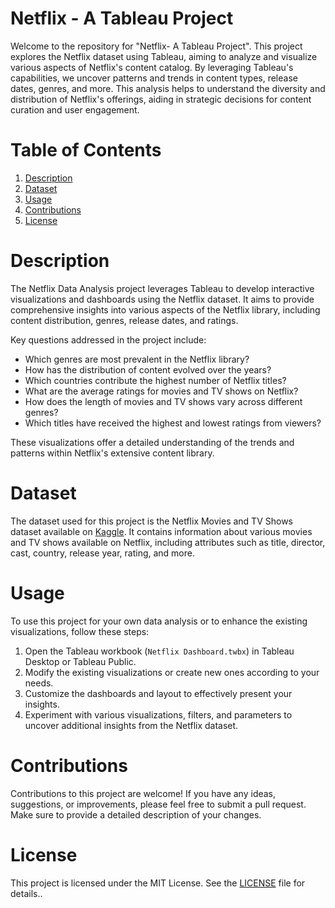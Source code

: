 # Netflix - A Tableau Project

Welcome to the repository for "Netflix- A Tableau Project". This project explores the Netflix dataset using Tableau, aiming to analyze and visualize various aspects of Netflix's content catalog. By leveraging Tableau's capabilities, we uncover patterns and trends in content types, release dates, genres, and more. This analysis helps to understand the diversity and distribution of Netflix's offerings, aiding in strategic decisions for content curation and user engagement.

# Table of Contents

1. [Description](#description)
2. [Dataset](#dataset)
3. [Usage](#usage)
4. [Contributions](#contributions)
5. [License](#license)

# Description

The Netflix Data Analysis project leverages Tableau to develop interactive visualizations and dashboards using the Netflix dataset. It aims to provide comprehensive insights into various aspects of the Netflix library, including content distribution, genres, release dates, and ratings.

Key questions addressed in the project include:

* Which genres are most prevalent in the Netflix library?
* How has the distribution of content evolved over the years?
* Which countries contribute the highest number of Netflix titles?
* What are the average ratings for movies and TV shows on Netflix?
* How does the length of movies and TV shows vary across different genres?
* Which titles have received the highest and lowest ratings from viewers?
  
These visualizations offer a detailed understanding of the trends and patterns within Netflix's extensive content library.

# Dataset 

The dataset used for this project is the Netflix Movies and TV Shows dataset available on [Kaggle](https://www.kaggle.com/datasets/shivamb/netflix-shows). It contains information about various movies and TV shows available on Netflix, including attributes such as title, director, cast, country, release year, rating, and more.

# Usage

To use this project for your own data analysis or to enhance the existing visualizations, follow these steps:

1. Open the Tableau workbook (```Netflix Dashboard.twbx```) in Tableau Desktop or Tableau Public.
2. Modify the existing visualizations or create new ones according to your needs.
3. Customize the dashboards and layout to effectively present your insights.
4. Experiment with various visualizations, filters, and parameters to uncover additional insights from the Netflix dataset.

# Contributions

Contributions to this project are welcome! If you have any ideas, suggestions, or improvements, please feel free to submit a pull request. Make sure to provide a detailed description of your changes.

# License
This project is licensed under the MIT License. See the [LICENSE](https://github.com/Aiswariya-R/Netflix/blob/main/LICENSE) file for details.. 
